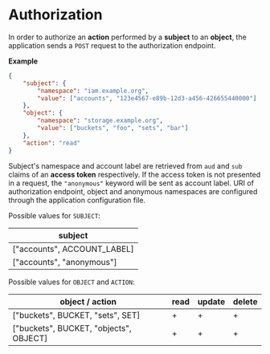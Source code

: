 # Authorization

In order to authorize an **action** performed by a **subject** to an **object**, the application sends a `POST` request to the authorization endpoint.

**Example**

```json
{
    "subject": {
        "namespace": "iam.example.org",
        "value": ["accounts", "123e4567-e89b-12d3-a456-426655440000"]
    },
    "object": {
        "namespace": "storage.example.org",
        "value": ["buckets", "foo", "sets", "bar"]
    },
    "action": "read"
}
```

Subject's namespace and account label are retrieved from `aud` and `sub` claims of an **access token** respectively. If the access token is not presented in a request, the `"anonymous"` keyword will be sent as account label. URI of authorization endpoint, object and anonymous namespaces are configured through the application configuration file.

Possible values for `SUBJECT`:

| subject                     |
| --------------------------- |
| ["accounts", ACCOUNT_LABEL] |
| ["accounts", "anonymous"]   |

Possible values for `OBJECT` and `ACTION`:

| object / action                        | read | update | delete |
| -------------------------------------- | ---- | ------ | ------ |
| ["buckets", BUCKET, "sets", SET]       |    + |      + |      + |
| ["buckets", BUCKET, "objects", OBJECT] |    + |      + |      + |